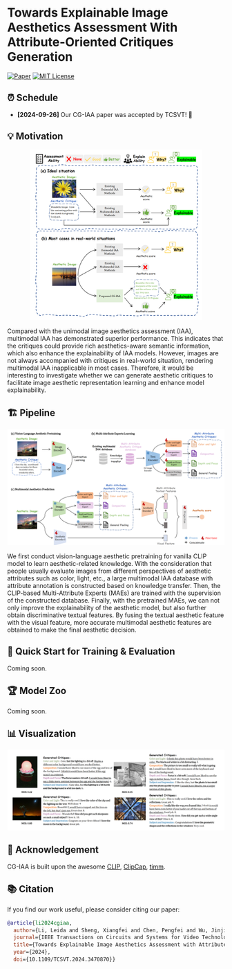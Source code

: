 # Towards Explainable Image Aesthetics Assessment With Attribute-Oriented Critiques Generation

[![Paper](https://img.shields.io/badge/Paper-PDF-red)](https://ieeexplore.ieee.org/document/10700814)
[![MIT License](https://img.shields.io/badge/License-MIT-blue.svg)](LICENSE)

## ⏰ Schedule

- **[2024-09-26]** Our CG-IAA paper was accepted by TCSVT! :balloon:

## 💡 Motivation

<p align="center">
    <img src="assets/motivation.png" alt="motivation" width="400" />
</p>

Compared with the unimodal image aesthetics assessment (IAA), multimodal IAA has demonstrated superior performance. This indicates that the critiques could provide rich aesthetics-aware semantic information, which also enhance the explainability of IAA models. However, images are not always accompanied with critiques in real-world situation, rendering multimodal IAA inapplicable in most cases. Therefore, it would be interesting to investigate whether we can generate aesthetic critiques to facilitate image aesthetic representation learning and enhance model explainability.

## 🏗️ Pipeline

<p align="center">
    <img src="assets/pipeline.png" alt="pipeline" width="800" />
</p>

We first conduct vision-language aesthetic pretraining for vanilla CLIP model to learn aesthetic-related knowledge. With the consideration that people usually evaluate images from different perspectives of  aesthetic attributes such as color, light, etc., a large multimodal IAA database with attribute annotation is constructed based on knowledge transfer. Then, the CLIP-based Multi-Attribute Experts (MAEs) are trained with the supervision of the constructed database. Finally, with the pretrained MAEs, we can not only improve the explainability of the aesthetic model, but also further obtain discriminative textual features. By fusing the textual aesthetic feature with the visual feature, more accurate multimodal aesthetic features are obtained to make the final aesthetic decision. 

## 🚀 Quick Start for Training & Evaluation

Coming soon.

## 🏆 Model Zoo

Coming soon.

## 📊 Visualization

<p align="center">
    <img src="assets/visualization.png" alt="visualization" width="900" />
</p>

## 💙 Acknowledgement

CG-IAA is built upon the awesome [CLIP](https://github.com/openai/CLIP), [ClipCap](https://github.com/rmokady/CLIP_prefix_caption), [timm](https://github.com/huggingface/pytorch-image-models/). 

## 📚 Citation

If you find our work useful, please consider citing our paper:

```bibtex
@article{li2024cgiaa,
  author={Li, Leida and Sheng, Xiangfei and Chen, Pengfei and Wu, Jinjian and Dong, Weisheng},
  journal={IEEE Transactions on Circuits and Systems for Video Technology}, 
  title={Towards Explainable Image Aesthetics Assessment with Attribute-oriented Critiques Generation}, 
  year={2024},
  doi={10.1109/TCSVT.2024.3470870}}
```
